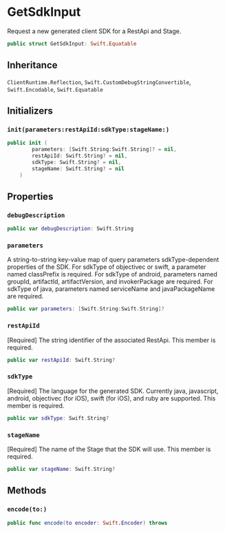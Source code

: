 # GetSdkInput

Request a new generated client SDK for a RestApi and Stage.

``` swift
public struct GetSdkInput: Swift.Equatable 
```

## Inheritance

`ClientRuntime.Reflection`, `Swift.CustomDebugStringConvertible`, `Swift.Encodable`, `Swift.Equatable`

## Initializers

### `init(parameters:restApiId:sdkType:stageName:)`

``` swift
public init (
        parameters: [Swift.String:Swift.String]? = nil,
        restApiId: Swift.String? = nil,
        sdkType: Swift.String? = nil,
        stageName: Swift.String? = nil
    )
```

## Properties

### `debugDescription`

``` swift
public var debugDescription: Swift.String 
```

### `parameters`

A string-to-string key-value map of query parameters sdkType-dependent properties of the SDK. For sdkType of objectivec or swift,  a parameter named classPrefix is required. For sdkType of android, parameters named groupId, artifactId, artifactVersion, and invokerPackage are required. For sdkType of java, parameters named serviceName and javaPackageName are required.

``` swift
public var parameters: [Swift.String:Swift.String]?
```

### `restApiId`

\[Required\] The string identifier of the associated RestApi.
This member is required.

``` swift
public var restApiId: Swift.String?
```

### `sdkType`

\[Required\] The language for the generated SDK. Currently java, javascript, android, objectivec (for iOS), swift (for iOS), and ruby  are supported.
This member is required.

``` swift
public var sdkType: Swift.String?
```

### `stageName`

\[Required\] The name of the Stage that the SDK will use.
This member is required.

``` swift
public var stageName: Swift.String?
```

## Methods

### `encode(to:)`

``` swift
public func encode(to encoder: Swift.Encoder) throws 
```
